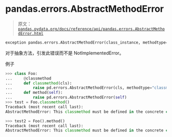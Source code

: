 # pandas.errors.AbstractMethodError

> 原文：[`pandas.pydata.org/docs/reference/api/pandas.errors.AbstractMethodError.html`](https://pandas.pydata.org/docs/reference/api/pandas.errors.AbstractMethodError.html)

```py
exception pandas.errors.AbstractMethodError(class_instance, methodtype='method')
```

对于抽象方法，引发此错误而不是 NotImplementedError。

例子

```py
>>> class Foo:
...     @classmethod
...     def classmethod(cls):
...         raise pd.errors.AbstractMethodError(cls, methodtype="classmethod")
...     def method(self):
...         raise pd.errors.AbstractMethodError(self)
>>> test = Foo.classmethod()
Traceback (most recent call last):
AbstractMethodError: This classmethod must be defined in the concrete class Foo 
```

```py
>>> test2 = Foo().method()
Traceback (most recent call last):
AbstractMethodError: This classmethod must be defined in the concrete class Foo 
```
